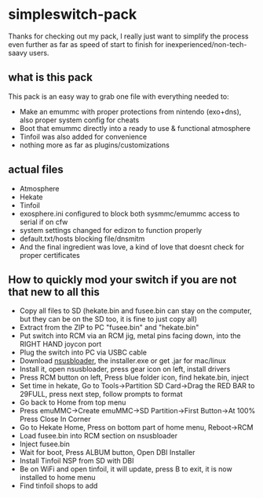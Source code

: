 # simpleswitch-pack
Thanks for checking out my pack, I really just want to simplify the process even further as far as speed of start to finish for inexperienced/non-tech-saavy users.

## what is this pack
This pack is an easy way to grab one file with everything needed to:
- Make an emummc with proper protections from nintendo (exo+dns), also proper system config for cheats
- Boot that emummc directly into a ready to use & functional atmosphere
- Tinfoil was also added for convenience
- nothing more as far as plugins/customizations

## actual files
- Atmosphere
- Hekate
- Tinfoil
- exosphere.ini configured to block both sysmmc/emummc access to serial if on cfw
- system settings changed for edizon to function properly
- default.txt/hosts blocking file/dnsmitm
- And the final ingredient was love, a kind of love that doesnt check for proper certificates

## How to quickly mod your switch if you are not that new to all this
- Copy all files to SD (hekate.bin and fusee.bin can stay on the computer, but they can be on the SD too, it is fine to just copy all)
- Extract from the ZIP to PC "fusee.bin" and "hekate.bin"
- Put switch into RCM via an RCM jig, metal pins facing down, into the RIGHT HAND joycon port
- Plug the switch into PC via USBC cable
- Download <a href="https://github.com/developersu/ns-usbloader/releases/tag/v7.0">nsusbloader</a>, the installer.exe or get .jar for mac/linux
- Install it, open nsusbloader, press gear icon on left, install drivers
- Press RCM button on left, Press blue folder icon, find hekate.bin, inject
- Set time in hekate, Go to Tools->Partition SD Card->Drag the RED BAR to 29FULL, press next step, follow prompts to format
- Go back to Home from top menu
- Press emuMMC->Create emuMMC->SD Partition->First Button->At 100% Press Close In Corner
- Go to Hekate Home, Press on bottom part of home menu, Reboot->RCM
- Load fusee.bin into RCM section on nsusbloader
- Inject fusee.bin
- Wait for boot, Press ALBUM button, Open DBI Installer
- Install Tinfoil NSP from SD with DBI
- Be on WiFi and open tinfoil, it will update, press B to exit, it is now installed to home menu
- Find tinfoil shops to add
